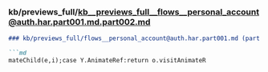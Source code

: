 ### kb/previews_full/kb__previews_full__flows__personal_account@auth.har.part001.md.part002.md

```md
### kb/previews_full/flows__personal_account@auth.har.part001.md (part 002)

```md
mateChild(e,i);case Y.AnimateRef:return o.visitAnimateR
```

```

```
